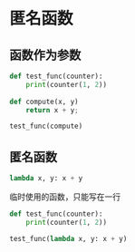 # 匿名函数

## 函数作为参数

```python
def test_func(counter):
	print(counter(1, 2))
	
def compute(x, y)
	return x + y;

test_func(compute)
```

## 匿名函数

```python
lambda x, y: x + y
```

临时使用的函数，只能写在一行

```python
def test_func(counter):
	print(counter(1, 2))

test_func(lambda x, y: x + y)
```

